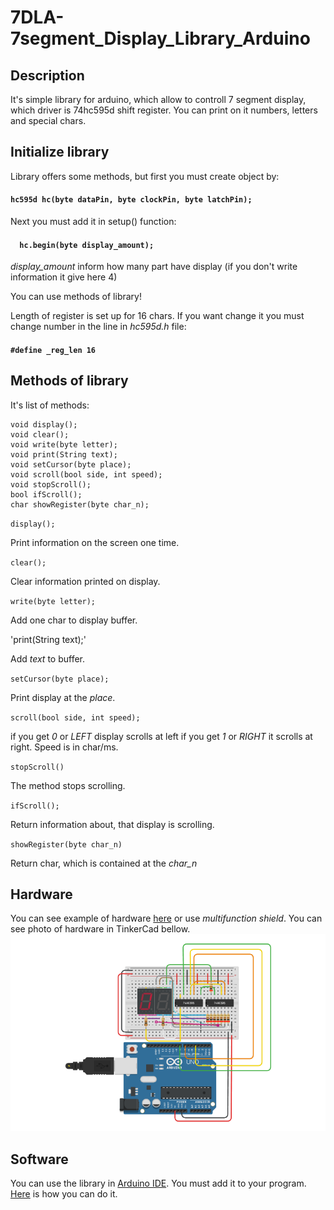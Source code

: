 # 7DLA-7segment_Display_Library_Arduino
## Description
 It's simple library for arduino, which allow to controll 7 segment display, which driver is 74hc595d shift register. You can print on it numbers, letters and special chars.
## Initialize library
 Library offers some methods, but first you must create object by:
 #### `hc595d hc(byte dataPin, byte clockPin, byte latchPin);`
 
 Next you must add it in setup() function:
 
 #### `  hc.begin(byte display_amount);`
 
 *display_amount* inform how many part have display (if you don't write information it give here 4)
 
 You can use methods of library!
 
 Length of register is set up for 16 chars. If you want change it you must change number in the line in *hc595d.h* file:
 
 #### `#define _reg_len 16`
 
 ## Methods of library
  It's list of methods:
 ```
 void display();
 void clear();
 void write(byte letter);
 void print(String text);
 void setCursor(byte place);
 void scroll(bool side, int speed); 
 void stopScroll();
 bool ifScroll(); 
 char showRegister(byte char_n);
 ```

 `display();`

Print information on the screen one time.

`clear();`

Clear information printed on display.

`write(byte letter);`

Add one char to display buffer.

'print(String text);'

Add *text* to buffer.

`setCursor(byte place);`

Print display at the *place*.

`scroll(bool side, int speed);`

if you get *0* or *LEFT* display scrolls at left if you get *1* or *RIGHT* it scrolls at right. Speed is in char/ms.

`stopScroll()`

The method stops scrolling.

`ifScroll();`

Return information about, that display is scrolling.

`showRegister(byte char_n)`

Return char, which is contained at the *char_n*


## Hardware
 You can see example of hardware <a href="https://www.tinkercad.com/things/94vdo8qcPSc">here</a> or use *multifunction shield*. You can see photo of hardware in TinkerCad bellow.
 ![It's photo of hardware](https://github.com/wleng2001/7DCw7-7segment_Display_Controled_with_74hc595d_by_arduino/blob/main/hardware.png)
 
 ## Software 
  You can use the library in <a href="https://support.arduino.cc/hc/en-us/articles/360019833020-Download-and-install-Arduino-IDE">Arduino IDE</a>. You must add it to your program. <a href="https://docs.arduino.cc/software/ide-v1/tutorials/installing-libraries">Here</a> is how you can do it.
